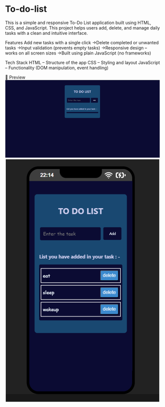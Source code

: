 # To-do-list
This is a simple and responsive To-Do List application built using HTML, CSS, and JavaScript. This project helps users add, delete, and manage daily tasks with a clean and intuitive interface.


Features
Add new tasks with a single click
->Delete completed or unwanted tasks
->Input validation (prevents empty tasks)
->Responsive design – works on all screen sizes
->Built using plain JavaScript (no frameworks)

Tech Stack
HTML – Structure of the app
CSS – Styling and layout
JavaScript – Functionality (DOM manipulation, event handling)

📸 Preview
![alt text](image.png)
![alt text](image-2.png)
